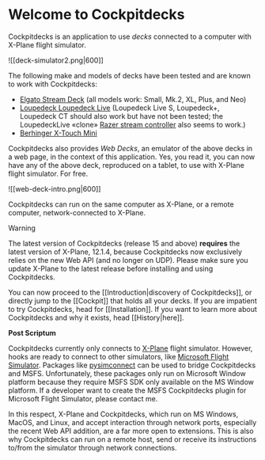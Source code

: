 # Welcome to Cockpitdecks

Cockpitdecks is an application to use *decks* connected to a computer with X-Plane flight simulator.

![[deck-simulator2.png|600]]

The following make and models of decks have been tested and are known to work with Cockpitdecks:

- [Elgato Stream Deck](https://www.elgato.com/us/en/s/welcome-to-stream-deck) (all models work: Small, Mk.2, XL, Plus, and Neo)
- [Loupedeck Loupedeck Live](https://loupedeck.com/products/loupedeck-live/) (Loupedeck Live S, Loupedeck+, Loupedeck CT should also work but have not been tested; the LoupedeckLive «clone»  [Razer stream controller](https://www.razer.com/mena-en/gaming-accessories/razer-stream-controller) also seems to work.)
- [Berhinger X-Touch Mini](https://www.behringer.com/product.html?modelCode=0808-AAF)

Cockpitdecks also provides *Web Decks*, an emulator of the above decks in a web page, in the context of this application. Yes, you read it, you can now have any of the above deck, reproduced on a tablet, to use with X-Plane flight simulator. For free.

![[web-deck-intro.png|600]]

Cockpitdecks can run on the same computer as X-Plane, or a remote computer, network-connected to X-Plane.

> [!WARNING]
> The latest version of Cockpitdecks (release 15 and above) **requires** the latest version of X-Plane, 12.1.4, because Cockpitdecks now exclusively relies on the new Web API (and no longer on UDP). Please make sure you update X-Plane to the latest release before installing and using Cockpitdecks.

You can now proceed to the  [[Introduction|discovery of Cockpitdecks]], or directly jump to the [[Cockpit]] that holds all your decks. If you are impatient to try Cockpitdecks, head for [[Installation]]. If you want to learn more about Cockpitdecks and why it exists, head [[History|here]].

**Post Scriptum**

Cockpitdecks currently only connects to [X-Plane](https://www.x-plane.com) flight simulator. However, hooks are ready to connect to other simulators, like [Microsoft Flight Simulator](https://www.flightsimulator.com/). Packages like [pysimconnect](https://github.com/patricksurry/pysimconnect) can be used to bridge Cockpitdecks and MSFS. Unfortunately, these packages only run on Microsoft Window platform because they require MSFS SDK only available on the MS Window platform. If a developer want to create the MSFS Cockpitdecks plugin for Microsoft Flight Simulator, please contact me.

In this respect, X-Plane and Cockpitdecks, which run on MS Windows, MacOS, and Linux, and accept interaction through network ports, especially the recent Web API addition, are a far more open to extensions. This is also why Cockpitdecks can run on a remote host, send or receive its instructions to/from the simulator through network connections.
